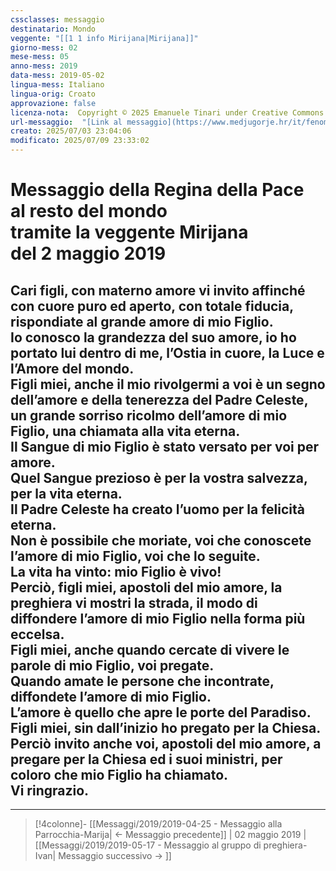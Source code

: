 ```yaml
---
cssclasses: messaggio
destinatario: Mondo
veggente: "[[1 1 info Mirijana|Mirijana]]"
giorno-mess: 02
mese-mess: 05
anno-mess: 2019
data-mess: 2019-05-02
lingua-mess: Italiano
lingua-orig: Croato
approvazione: false
licenza-nota:  Copyright © 2025 Emanuele Tinari under Creative Commons BY-NC-SA 4.0 https://creativecommons.org/licenses/by-nc-sa/4.0/
url-messaggio:  "[Link al messaggio](https://www.medjugorje.hr/it/fenomeno-di-medjugorje/messaggi-della-madonna/?datum=2019-5-25)"
creato: 2025/07/03 23:04:06
modificato: 2025/07/09 23:33:02
---
```


# Messaggio della Regina della Pace<br>al resto del mondo<br>tramite la veggente Mirijana<br>del 2 maggio 2019

## Cari figli, con materno amore vi invito affinché con cuore puro ed aperto, con totale fiducia, rispondiate al grande amore di mio Figlio.<br>Io conosco la grandezza del suo amore, io ho portato lui dentro di me, l’Ostia in cuore, la Luce e l’Amore del mondo.<br>Figli miei, anche il mio rivolgermi a voi è un segno dell’amore e della tenerezza del Padre Celeste, un grande sorriso ricolmo dell’amore di mio Figlio, una chiamata alla vita eterna.<br>Il Sangue di mio Figlio è stato versato per voi per amore.<br>Quel Sangue prezioso è per la vostra salvezza, per la vita eterna.<br>Il Padre Celeste ha creato l’uomo per la felicità eterna.<br>Non è possibile che moriate, voi che conoscete l’amore di mio Figlio, voi che lo seguite.<br>La vita ha vinto: mio Figlio è vivo!<br>Perciò, figli miei, apostoli del mio amore, la preghiera vi mostri la strada, il modo di diffondere l’amore di mio Figlio nella forma più eccelsa.<br>Figli miei, anche quando cercate di vivere le parole di mio Figlio, voi pregate.<br>Quando amate le persone che incontrate, diffondete l’amore di mio Figlio.<br>L’amore è quello che apre le porte del Paradiso.<br>Figli miei, sin dall’inizio ho pregato per la Chiesa.<br>Perciò invito anche voi, apostoli del mio amore, a pregare per la Chiesa ed i suoi ministri, per coloro che mio Figlio ha chiamato.<br>Vi ringrazio.

***

> [!4colonne]- [[Messaggi/2019/2019-04-25 - Messaggio alla Parrocchia-Marija| ← Messaggio precedente]] | 02 maggio 2019 | [[Messaggi/2019/2019-05-17 - Messaggio al gruppo di preghiera-Ivan| Messaggio successivo → ]]
